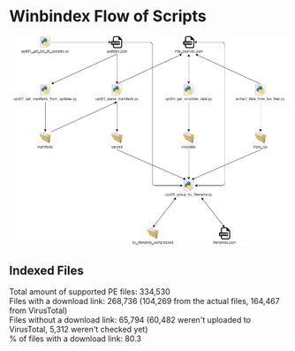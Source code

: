 # Winbindex Flow of Scripts

![winbindex-scripts-flow.png](winbindex-scripts-flow.png)

## Indexed Files

<!--FileStats-->
Total amount of supported PE files: 334,530  
Files with a download link: 268,736 (104,269 from the actual files, 164,467 from VirusTotal)  
Files without a download link: 65,794 (60,482 weren't uploaded to VirusTotal, 5,312 weren't checked yet)  
% of files with a download link: 80.3  
<!--/FileStats-->

